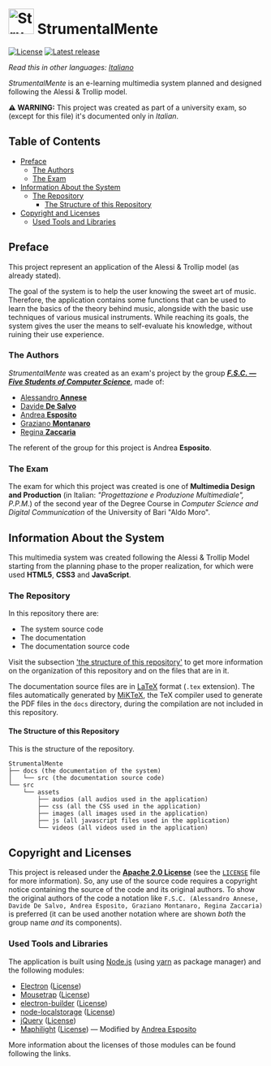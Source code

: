 # <img src="./logo/512x512.png" alt="StrumentalMente's logo" width="50px"> StrumentalMente<!-- omit in toc -->

[![License](https://img.shields.io/github/license/F-S-C/StrumentalMente.svg?style=for-the-badge)](https://github.com/F-S-C/StrumentalMente/blob/master/LICENSE)
[![Latest release](https://img.shields.io/github/release/F-S-C/StrumentalMente.svg?style=for-the-badge)](https://github.com/F-S-C/StrumentalMente/releases)

_Read this in other languages: [Italiano](https://github.com/F-S-C/StrumentalMente/blob/master/README.it.md)_

_StrumentalMente_ is an e-learning multimedia system planned and designed following the Alessi & Trollip model.

**:warning: WARNING:** This project was created as part of a university exam, so (except for this file) it's documented only in *Italian*.

## Table of Contents<!-- omit in toc -->

- [Preface](#preface)
  - [The Authors](#the-authors)
  - [The Exam](#the-exam)
- [Information About the System](#information-about-the-system)
  - [The Repository](#the-repository)
    - [The Structure of this Repository](#the-structure-of-this-repository)
- [Copyright and Licenses](#copyright-and-licenses)
  - [Used Tools and Libraries](#used-tools-and-libraries)

## Preface

This project represent an application of the Alessi & Trollip model (as already stated).

The goal of the system is to help the user knowing the sweet art of music. Therefore, the application contains some functions that can be used to learn the basics of the theory behind music, alongside with the basic use techniques of various musical instruments. While reaching its goals, the system gives the user the means to self-evaluate his knowledge, without ruining their use experience.

### The Authors

_StrumentalMente_ was created as an exam's project by the group [**_F.S.C. &mdash; Five Students of Computer Science_**](https://github.com/F-S-C), made of:

- [Alessandro **Annese**](https://github.com/Ax3lFernus)
- [Davide **De Salvo**](https://github.com/Davidedes)
- [Andrea **Esposito**](https://github.com/espositoandrea)
- [Graziano **Montanaro**](https://github.com/prewarning)
- [Regina **Zaccaria**](https://github.com/ReginaZaccaria)

The referent of the group for this project is Andrea **Esposito**.

### The Exam

The exam for which this project was created is one of **Multimedia Design and Production** (in Italian: *"Progettazione e Produzione Multimediale", P.P.M.*) of the second year of the Degree Course in _Computer Science and Digital Communication_ of the University of Bari "Aldo Moro".

## Information About the System

This multimedia system was created following the Alessi & Trollip Model starting from the planning phase to the proper realization, for which were used **HTML5**, **CSS3** and **JavaScript**.

### The Repository

In this repository there are:

- The system source code
- The documentation
- The documentation source code

Visit the subsection ['the structure of this repository'](#the-structure-of-this-repository) to get more information on the organization of this repository and on the files that are in it.

The documentation source files are in [LaTeX](https://www.latex-project.org/) format (`.tex` extension). The files automatically generated by [MiKTeX](https://miktex.org/), the TeX compiler used to generate the PDF files in the `docs` directory, during the compilation are not included in this repository.

#### The Structure of this Repository

This is the structure of the repository.

```plaintext
StrumentalMente
├── docs (the documentation of the system)
│   └── src (the documentation source code)
└── src
    └── assets
        ├── audios (all audios used in the application)
        ├── css (all the CSS used in the application)
        ├── images (all images used in the application)
        ├── js (all javascript files used in the application)
        └── videos (all videos used in the application)
```

## Copyright and Licenses

This project is released under the [**Apache 2.0 License**](https://github.com/F-S-C/StrumentalMente/blob/master/LICENSE) (see the [`LICENSE`](https://github.com/F-S-C/StrumentalMente/blob/master/LICENSE) file for more information). So, any use of the source code requires a copyright notice containing the source of the code and its original authors. To show the original authors of the code a notation like `F.S.C. (Alessandro Annese, Davide De Salvo, Andrea Esposito, Graziano Montanaro, Regina Zaccaria)` is preferred (it can be used another notation where are shown _both_ the group name _and_ its components).

### Used Tools and Libraries

The application is built using [Node.js](https://nodejs.org/) (using [yarn](https://yarnpkg.com/) as package manager) and the following modules:

- [Electron](https://electronjs.org/) ([License](https://github.com/electron/electron/blob/master/LICENSE))
- [Mousetrap](https://www.npmjs.com/package/mousetrap) ([License](https://github.com/ccampbell/mousetrap/blob/master/LICENSE))
- [electron-builder](https://www.electron.build/) ([License](https://github.com/electron-userland/electron-builder/blob/master/LICENSE))
- [node-localstorage](https://www.npmjs.com/package/node-localstorage) ([License](https://github.com/lmaccherone/node-localstorage#mit-license))
- [jQuery](https://jquery.com/) ([License](https://github.com/jquery/jquery/blob/master/LICENSE.txt))
- [Maphilight](https://github.com/kemayo/maphilight) ([License](https://github.com/kemayo/maphilight/blob/master/MIT-LICENSE.txt)) &mdash; Modified by [Andrea Esposito](https://github.com/espositoandrea)

More information about the licenses of those modules can be found following the links.
